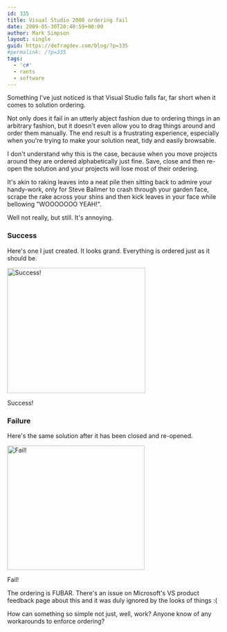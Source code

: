 ```yaml
---
id: 335
title: Visual Studio 2008 ordering fail
date: 2009-05-30T20:40:59+00:00
author: Mark Simpson
layout: single
guid: https://defragdev.com/blog/?p=335
#permalink: /?p=335
tags:
  - 'c#'
  - rants
  - software
---
```

Something I've just noticed is that Visual Studio falls far, far short when it comes to solution ordering.

Not only does it fail in an utterly abject fashion due to ordering things in an arbitrary fashion, but it doesn't even allow you to drag things around and order them manually. The end result is a frustrating experience, especially when you're trying to make your solution neat, tidy and easily browsable.

I don't understand why this is the case, because when you move projects around they are ordered alphabetically just fine. Save, close and then re-open the solution and your projects will lose most of their ordering.

It's akin to raking leaves into a neat pile then sitting back to admire your handy-work, only for Steve Ballmer to crash through your garden face, scrape the rake across your shins and then kick leaves in your face while bellowing "WOOOOOOO YEAH!".

Well not really, but still. It's annoying.

### Success

Here's one I just created. It looks grand. Everything is ordered just as it should be.

<div style="width: 329px" class="wp-caption alignnone">
  <img title="Success!" src="https://defragdev.com/blog/images/success.png" alt="Success!" width="319" height="289" />
  
  <p class="wp-caption-text">
    Success!
  </p>
</div>

### Failure

Here's the same solution after it has been closed and re-opened.

<div style="width: 327px" class="wp-caption alignnone">
  <img title="Fail!" src="https://defragdev.com/blog/images/fail.png" alt="Fail!" width="317" height="287" />
  
  <p class="wp-caption-text">
    Fail!
  </p>
</div>

The ordering is FUBAR. There's an issue on Microsoft's VS product feedback page about this and it was duly ignored by the looks of things :(

How can something so simple not just, well, work? Anyone know of any workarounds to enforce ordering?
